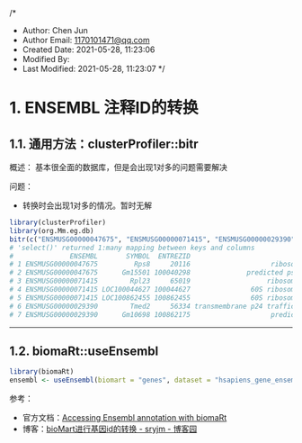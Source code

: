 /*
 * Author: Chen Jun
 * Author Email: 1170101471@qq.com
 * Created Date: 2021-05-28, 11:23:06
 * Modified By: 
 * Last Modified: 2021-05-28, 11:23:07
 */



# 1. ENSEMBL 注释ID的转换

## 1.1. 通用方法：clusterProfiler::bitr

概述： 基本很全面的数据库，但是会出现1对多的问题需要解决

问题：

- 转换时会出现1对多的情况。暂时无解

```R
library(clusterProfiler)
library(org.Mm.eg.db)
bitr(c("ENSMUSG00000047675", "ENSMUSG00000071415", "ENSMUSG00000029390"), fromType = "ENSEMBL", toType = c("SYMBOL", "ENTREZID", "GENENAME"), OrgDb = org.Mm.eg.db)
# 'select()' returned 1:many mapping between keys and columns
#              ENSEMBL       SYMBOL  ENTREZID                                GENENAME
# 1 ENSMUSG00000047675         Rps8     20116                    ribosomal protein S8
# 2 ENSMUSG00000047675      Gm15501 100040298              predicted pseudogene 15501
# 3 ENSMUSG00000071415        Rpl23     65019                   ribosomal protein L23
# 4 ENSMUSG00000071415 LOC100044627 100044627               60S ribosomal protein L23
# 5 ENSMUSG00000071415 LOC100862455 100862455               60S ribosomal protein L23
# 6 ENSMUSG00000029390        Tmed2     56334 transmembrane p24 trafficking protein 2
# 7 ENSMUSG00000029390      Gm10698 100862175                    predicted gene 10698
```


---
## 1.2. biomaRt::useEnsembl

```R
library(biomaRt)
ensembl <- useEnsembl(biomart = "genes", dataset = "hsapiens_gene_ensembl")

```

参考：
- 官方文档：[Accessing Ensembl annotation with biomaRt](https://bioconductor.org/packages/release/bioc/vignettes/biomaRt/inst/doc/accessing_ensembl.html)
- 博客：[bioMart进行基因id的转换 - sryjm - 博客园](https://www.cnblogs.com/yanjiamin/p/12054879.html)

